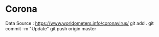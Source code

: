 # Corona
Data Source : https://www.worldometers.info/coronavirus/
git add .
git commit -m "Update"
git push origin master


